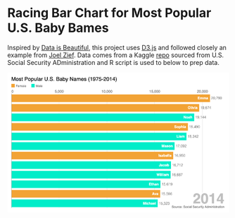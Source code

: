 # Racing Bar Chart for Most Popular U.S. Baby Bames

Inspired by [Data is Beautiful](https://www.youtube.com/watch?v=2Uj1A9AguFs), this project uses [D3.js](https://d3js.org/) and followed closely an example from [Joel Zief](https://bl.ocks.org/jrzief/70f1f8a5d066a286da3a1e699823470f). Data comes from a Kaggle [repo](https://www.kaggle.com/kaggle/us-baby-names) sourced from U.S. Social Security ADministration and R script is used to below to prep data.

![Racing Bar Chart](chart.png)

